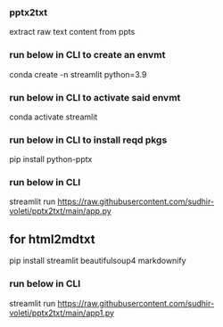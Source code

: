 ### pptx2txt
extract raw text content from ppts

### run below in CLI to create an envmt
conda create -n streamlit python=3.9

### run below in CLI to activate said envmt
conda activate streamlit

### run below in CLI to install reqd pkgs
pip install python-pptx

### run below in CLI
streamlit run https://raw.githubusercontent.com/sudhir-voleti/pptx2txt/main/app.py

## for html2mdtxt
pip install streamlit beautifulsoup4 markdownify

### run below in CLI
streamlit run https://raw.githubusercontent.com/sudhir-voleti/pptx2txt/main/app1.py

